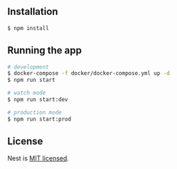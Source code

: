 ## Installation

```bash
$ npm install
```

## Running the app

```bash
# development
$ docker-compose -f docker/docker-compose.yml up -d
$ npm run start

# watch mode
$ npm run start:dev

# production mode
$ npm run start:prod
```

## License

Nest is [MIT licensed](LICENSE).

